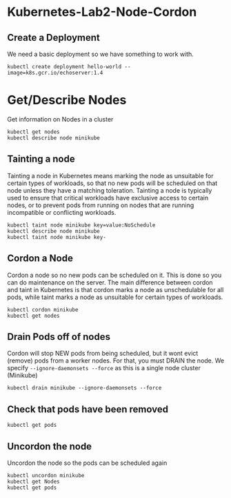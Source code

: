 # Kubernetes-Lab2-Node-Cordon
## Create a Deployment

We need a basic deployment so we have something to work with.

```
kubectl create deployment hello-world --image=k8s.gcr.io/echoserver:1.4
```

# Get/Describe Nodes

Get information on Nodes in a cluster

```
kubectl get nodes
kubectl describe node minikube
```

## Tainting a node

Tainting a node in Kubernetes means marking the node as unsuitable for certain types of workloads, so that no new pods will be scheduled on that node unless they have a matching toleration. Tainting a node is typically used to ensure that critical workloads have exclusive access to certain nodes, or to prevent pods from running on nodes that are running incompatible or conflicting workloads.

```
kubectl taint node minikube key=value:NoSchedule
kubectl describe node minikube
kubectl taint node minikube key-
```

## Cordon a Node

Cordon a node so no new pods can be scheduled on it. This is done so you can do maintenance on the server.
The main difference between cordon and taint in Kubernetes is that cordon marks a node as unschedulable for all pods, while taint marks a node as unsuitable for certain types of workloads.

```
kubectl cordon minikube
kubectl get nodes
```

## Drain Pods off of nodes

Cordon will stop NEW pods from being scheduled, but it wont evict (remove) pods from a worker nodes. For that, you must DRAIN the node.
We specify `--ignore-daemonsets --force` as this is a single node cluster (Minikube)

```
kubectl drain minikube --ignore-daemonsets --force
```
## Check that pods have been removed

```
kubectl get pods
```

##  Uncordon the node

Uncordon the node so the pods can be scheduled again

```
kubectl uncordon minikube
kubectl get Nodes
kubectl get pods
```






